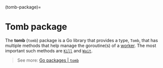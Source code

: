 (tomb-package)=
# Tomb package
The **tomb** (`tomb`) package is a Go library that provides a type, `Tomb`, that has multiple methods that help manage
the goroutine(s) of a [worker](worker.md). The most important such methods are
[`Kill`](https://pkg.go.dev/gopkg.in/tomb.v2#Tomb.Kill) and [`Wait`](https://pkg.go.dev/gopkg.in/tomb.v2#Tomb.Wait).

> See more: [Go packages | `tomb`](https://pkg.go.dev/gopkg.in/tomb.v2)